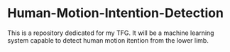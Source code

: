 # Human-Motion-Intention-Detection
This is a repository dedicated for my TFG. It will be a machine learning system capable to detect human motion itention from the lower limb.
